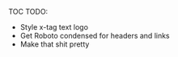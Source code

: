 TOC TODO:

* Style x-tag text logo
* Get Roboto condensed for headers and links
* Make that shit pretty
